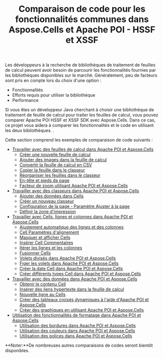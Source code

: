 ﻿---
title: Comparaison de code pour les fonctionnalités communes dans Aspose.Cells et Apache POI - HSSF et XSSF
type: docs
weight: 10
url: /fr/java/code-comparison-for-common-features-in-aspose-cells-and-apache-poi-hssf-and-xssf/
---
Les développeurs à la recherche de bibliothèques de traitement de feuilles de calcul peuvent avoir besoin de parcourir les fonctionnalités fournies par les bibliothèques disponibles sur le marché. Généralement, peu de facteurs sont pris en compte lors du choix d'une option :

- Fonctionnalités
- Efforts requis pour utiliser la bibliothèque
- Performance

Si vous êtes un développeur Java cherchant à choisir une bibliothèque de traitement de feuille de calcul pour traiter les feuilles de calcul, vous pouvez comparer Apache POI HSSF et XSSF SDK avec Aspose.Cells. Dans ce cas, ce projet vous aidera à comparer les fonctionnalités et le code en utilisant les deux bibliothèques. .

Cette section comprend les exemples de comparaison de code suivants :

- [Travailler avec des feuilles de calcul dans Apache POI et Aspose.Cells](/cells/fr/java/working-with-worksheets-in-apache-poi-and-aspose-cells/)
  - [Créer une nouvelle feuille de calcul](/cells/fr/java/create-new-worksheet/)
  - [Ajouter des images dans la feuille de calcul](/cells/fr/java/add-images-in-worksheet/)
  - [Convertir la feuille de calcul en CSV](/cells/fr/java/convert-worksheet-to-csv/)
  - [Copier la feuille dans le classeur](/cells/fr/java/copy-sheet-within-workbook/)
  - [Réorganiser les feuilles dans le classeur](/cells/fr/java/re-order-sheets-within-workbook/)
  - [En-tête et pieds de page](/cells/fr/java/header-and-footers/)
  - [Facteur de zoom utilisant Apache POI et Aspose.Cells](/cells/fr/java/zoom-factor-using-apache-poi-and-aspose-cells/)
- [Travailler avec des classeurs dans Apache POI et Aspose.Cells](/cells/fr/java/working-with-workbooks-in-apache-poi-and-aspose-cells/)
  - [Ajouter des données dans Cells](/cells/fr/java/add-data-in-cells/)
  - [Créer un nouveau classeur](/cells/fr/java/create-new-workbook/)
  - [Configuration de la page - Paramètre Ajuster à la page](/cells/fr/java/page-setup-fit-to-page-setting/)
  - [Définir la zone d'impression](/cells/fr/java/set-print-area/)
- [Travailler avec Cells, lignes et colonnes dans Apache POI et Aspose.Cells](/cells/fr/java/working-with-cells-rows-and-columns-in-apache-poi-and-aspose-cells/)
  - [Ajustement automatique des lignes et des colonnes](/cells/fr/java/auto-fit-row-and-column/)
  - [Cell Paramètres d'alignement](/cells/fr/java/cell-alignment-settings/)
  - [Masquer et afficher Cells](/cells/fr/java/hide-and-unhide-cells/)
  - [Insérer Cell Commentaires](/cells/fr/java/insert-cell-comments/)
  - [Itérer les lignes et les colonnes](/cells/fr/java/iterate-rows-and-columns/)
  - [Fusionner Cells](/cells/fr/java/merge-cells/)
  - [Volets divisés dans Apache POI et Aspose.Cells](/cells/fr/java/split-panes-in-apache-poi-and-aspose-cells/)
  - [Figer les volets dans Apache POI et Aspose.Cells](/cells/fr/java/freeze-panes-in-apache-poi-and-aspose-cells/)
  - [Créer la date Cell dans Apache POI et Aspose.Cells](/cells/fr/java/create-date-cell-in-apache-poi-and-aspose-cells/)
  - [Créer différents types Cell dans Apache POI et Aspose.Cells](/cells/fr/java/create-different-cell-types-in-apache-poi-and-aspose-cells/)
- [Travailler avec des données dans Apache POI et Aspose.Cells](/cells/fr/java/working-with-data-in-apache-poi-and-aspose-cells/)
  - [Obtenir le contenu Cell](/cells/fr/java/getting-cell-contents/)
  - [Insérer des liens hypertexte dans la feuille de calcul](/cells/fr/java/insert-hyperlinks-in-worksheet/)
  - [Nouvelle ligne au Cells](/cells/fr/java/new-line-in-cells/)
  - [Créer des tableaux croisés dynamiques à l'aide d'Apache POI et Aspose.Cells](/cells/fr/java/create-pivot-tables-using-apache-poi-and-aspose-cells/)
  - [Créer des graphiques en utilisant Apache POI et Aspose.Cells](/cells/fr/java/create-charts-using-apache-poi-and-aspose-cells/)
- [Utilisation des fonctionnalités de formatage dans Apache POI et Aspose.Cells](/cells/fr/java/working-with-formatting-features-in-apache-poi-and-aspose-cells/)
  - [Utilisation des bordures dans Apache POI et Aspose.Cells](/cells/fr/java/working-with-borders-in-apache-poi-and-aspose-cells/)
  - [Utilisation des couleurs dans Apache POI et Aspose.Cells](/cells/fr/java/working-with-colors-in-apache-poi-and-aspose-cells/)
  - [Utilisation des polices dans Apache POI et Aspose.Cells](/cells/fr/java/working-with-fonts-in-apache-poi-and-aspose-cells/)

**Noter:**De nombreuses autres comparaisons de codes seront bientôt disponibles.
